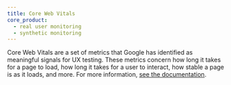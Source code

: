 ```yaml
---
title: Core Web Vitals
core_product:
  - real user monitoring
  - synthetic monitoring
---
```

Core Web Vitals are a set of metrics that Google has identified as meaningful signals for UX testing. These metrics concern how long it takes for a page to load, how long it takes for a user to interact, how stable a page is as it loads, and more. For more information, <a href="https://support.google.com/webmasters/answer/9205520?hl=en/">see the documentation</a>.